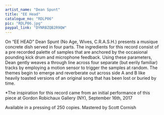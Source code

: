 ```yaml
---
artist_name: "Dean Spunt"
title: "EE Head"
catalogue_no: "RDLP06"
pic: "RDLP06.jpg"
paypal_link: "DYNRBZQB2R9QW"
---
```

On “EE HEAD” Dean Spunt (No Age, Wives, C.R.A.S.H.) presents a musique concrete dish served in four parts. The ingredients for this record consist of a pre recorded palette of samples that are anchored by the occasional pounding kick drum and microphone feedback. Using these parameters, Dean gently weaves a through line across four separate (but eerily familiar) tracks by employing a motion sensor to trigger the samples at random. The themes begin to emerge and reverberate out across side A and B like heavily toasted versions of an original song that has been lost or buried by time.

*The inspiration for this record came from an initial performance of this piece at Gordon Robichaux Gallery (NY), September 16th, 2017

Available in a pressing of 250 copies. Mastered by Scott Cornish
